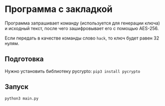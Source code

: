 # Программа с закладкой

Программа запрашивает команду (используется для генерации ключа) и исходный текст, после чего зашифровывает его с помощью AES-256.

Если передать в качестве команды слово `hack`, то ключ будет равен 32 нулям.

## Подготовка
Нужно установить библиотеку pycrypto:
`pip3 install pycrypto`

##  Запуск
`python3 main.py` 
